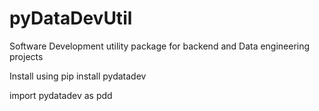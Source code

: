 # pyDataDevUtil

Software Development utility package for backend and Data engineering projects

Install using pip install pydatadev

import pydatadev as pdd
